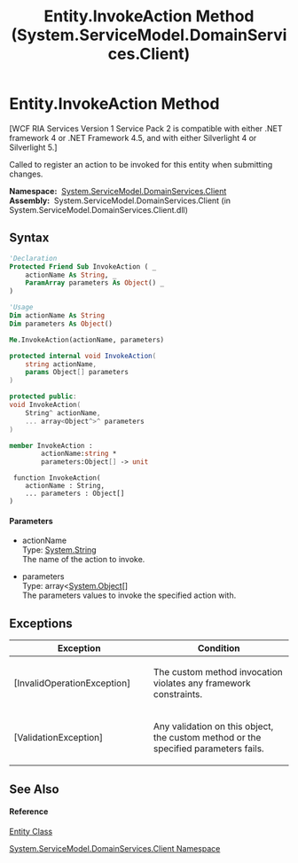 ﻿---
title: Entity.InvokeAction Method  (System.ServiceModel.DomainServices.Client)
TOCTitle: InvokeAction Method
ms:assetid: M:System.ServiceModel.DomainServices.Client.Entity.InvokeAction(System.String,System.Object[])
ms:mtpsurl: https://msdn.microsoft.com/en-us/library/system.servicemodel.domainservices.client.entity.invokeaction(v=VS.91)
ms:contentKeyID: 28754666
ms.date: 01/27/2012
mtps_version: v=VS.91
f1_keywords:
- System.ServiceModel.DomainServices.Client.Entity.InvokeAction
dev_langs:
- CSharp
- JScript
- VB
- FSharp
- c++
api_location:
- System.ServiceModel.DomainServices.Client.dll
api_name:
- System.ServiceModel.DomainServices.Client.Entity.InvokeAction
api_type:
- Managed
topic_type:
- apiref
- kbSyntax
product_family_name: VS
ROBOTS: INDEX,FOLLOW
---

# Entity.InvokeAction Method

\[WCF RIA Services Version 1 Service Pack 2 is compatible with either .NET framework 4 or .NET Framework 4.5, and with either Silverlight 4 or Silverlight 5.\]

Called to register an action to be invoked for this entity when submitting changes.

**Namespace:**  [System.ServiceModel.DomainServices.Client](ff422479\(v=vs.91\).md)  
**Assembly:**  System.ServiceModel.DomainServices.Client (in System.ServiceModel.DomainServices.Client.dll)

## Syntax

``` vb
'Declaration
Protected Friend Sub InvokeAction ( _
    actionName As String, _
    ParamArray parameters As Object() _
)
```

``` vb
'Usage
Dim actionName As String
Dim parameters As Object()

Me.InvokeAction(actionName, parameters)
```

``` csharp
protected internal void InvokeAction(
    string actionName,
    params Object[] parameters
)
```

``` c++
protected public:
void InvokeAction(
    String^ actionName, 
    ... array<Object^>^ parameters
)
```

``` fsharp
member InvokeAction : 
        actionName:string * 
        parameters:Object[] -> unit 
```

``` jscript
 function InvokeAction(
    actionName : String, 
    ... parameters : Object[]
)
```

#### Parameters

  - actionName  
    Type: [System.String](https://msdn.microsoft.com/en-us/library/s1wwdcbf)  
    The name of the action to invoke.  

<!-- end list -->

  - parameters  
    Type: array\<[System.Object](https://msdn.microsoft.com/en-us/library/e5kfa45b)\[\]  
    The parameters values to invoke the specified action with.  

## Exceptions

<table>
<colgroup>
<col style="width: 50%" />
<col style="width: 50%" />
</colgroup>
<thead>
<tr class="header">
<th>Exception</th>
<th>Condition</th>
</tr>
</thead>
<tbody>
<tr class="odd">
<td>[InvalidOperationException]</td>
<td><p>The custom method invocation violates any framework constraints.</p></td>
</tr>
<tr class="even">
<td>[ValidationException]</td>
<td><p>Any validation on this object, the custom method or the specified parameters fails.</p></td>
</tr>
</tbody>
</table>

## See Also

#### Reference

[Entity Class](ff422907\(v=vs.91\).md)

[System.ServiceModel.DomainServices.Client Namespace](ff422479\(v=vs.91\).md)


